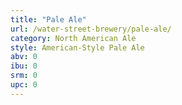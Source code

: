 ```yaml
---
title: "Pale Ale"
url: /water-street-brewery/pale-ale/
category: North American Ale
style: American-Style Pale Ale
abv: 0
ibu: 0
srm: 0
upc: 0
---
```


